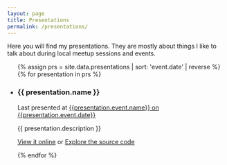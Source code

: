 ```yaml
---
layout: page
title: Presentations
permalink: /presentations/
---
```


<p class="intro">
  Here you will find my presentations. They are mostly about things I like to talk about during local meetup sessions and events.
</p>


<ul class="showcase-list">
{% assign prs = site.data.presentations | sort: 'event.date' | reverse %}
{% for presentation in prs %}
  <li class="showcase-item">
    <h3 class="title">{{ presentation.name }}</h3>
    <p class="event-info">
      Last presented at <a href="{{ presentation.event.url }}" target="{{ presentation.code }}_event">{{presentation.event.name}} on {{presentation.event.date}}</a></p>
    <p class="description">
      {{ presentation.description }}
    </p>
    <p class="links">
      <a class="preview" href="{{ presentation.url }}" target="{{ presentation.code }}">View it online</a> or
      <a class="source" href="{{ presentation.source }}" target="{{ presentation.code }}_github">Explore the source code</a>
    </p>
  </li>
{% endfor %}
</ul>
